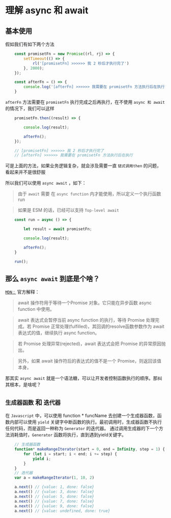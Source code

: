 # 理解 async 和 await

## 基本使用

假如我们有如下两个方法

```js
    const promisetFn = new Promise((rl, rj) => {
        setTimeout(() => {
            rl('[promisetFn] >>>>>> 我 2 秒后才执行完了')
        }, 2000);
    });

    const afterFn = () => {
        console.log('[afterFn] >>>>>> 我需要在 promisetFn 方法执行后在执行')
    }
```

`afterFn` 方法需要在 `promisetFn` 执行完成之后再执行，在不使用 `async 和 await` 的情况下，我们可以这样

```js
    promisetFn.then((result) => {

        console.log(result);

        afterFn();
    });

    // [promisetFn] >>>>>> 我 2 秒后才执行完了
    // [afterFn] >>>>>> 我需要在 promisetFn 方法执行后在执行
```
可是上面的方法，如果业务逻辑复杂，就会涉及需要一直 `链式调用then` 的问题，看起来并不是很舒服

所以我们可以使用 `async await` ，如下：

> 由于 `await` 需要 在 `async function` 内才能使用，所以定义一个执行函数 run

> 如果是 ESM 的话，已经可以支持 `Top-level await`

```js
    const run = async () => {

        let result = await promisetFn;

        console.log(result);

        afterFn();
    }

    run();
```
## 那么 `async await` 到底是个啥？

[`MDN：`](https://developer.mozilla.org/zh-CN/docs/Web/JavaScript/Reference/Operators/await) 官方解释：
>await  操作符用于等待一个Promise 对象。它只能在异步函数 async function 中使用。

>await 表达式会暂停当前 async function 的执行，等待 Promise 处理完成。若 Promise 正常处理(fulfilled)，其回调的resolve函数参数作为 await 表达式的值，继续执行 async function。

>若 Promise 处理异常(rejected)，await 表达式会把 Promise 的异常原因抛出。

>另外，如果 await 操作符后的表达式的值不是一个 Promise，则返回该值本身。

那其实 `async await` 就是一个语法糖，可以让开发者控制函数执行的顺序。那纠其根本，是啥呢？

## `生成器函数` 和 `迭代器`

在 `Javascript` 中，可以使用 function * funcName 去创建一个生成器函数，函数内部可以使用 `yield` 关键字中断函数的执行。最初调用时，生成器函数不执行任何代码，而是返回一种称为 `Generator` 的迭代器。 通过调用生成器的下一个方法消耗值时，`Generator` 函数将执行，直到遇到yield关键字。

```js
    // 生成器函数
    function* makeRangeIterator(start = 0, end = Infinity, step = 1) {
        for (let i = start; i < end; i += step) {
            yield i;
        }
    }
    // 迭代器
    var a = makeRangeIterator(1, 10, 2)

    a.next() // {value: 1, done: false}
    a.next() // {value: 3, done: false}
    a.next() // {value: 5, done: false}
    a.next() // {value: 7, done: false}
    a.next() // {value: 9, done: false}
    a.next() // {value: undefined, done: true}
```
